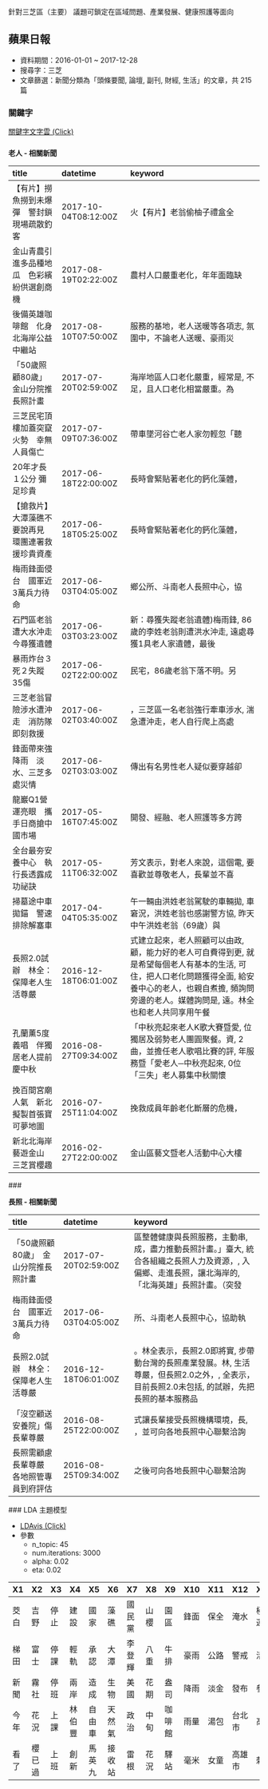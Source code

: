 針對三芝區（主要） 議題可鎖定在區域問題、產業發展、健康照護等面向

蘋果日報
--------

-   資料期間：2016-01-01 ~ 2017-12-28
-   搜尋字：三芝
-   文章篩選：新聞分類為「頭條要聞, 論壇, 副刊, 財經, 生活」的文章，共 215 篇

### 關鍵字

[關鍵字文字雲 (Click)](http://blog.leoluyi.ml/sanzhi-shilin/output/appledaily_keyword_wordcloud.html)

### 

**老人 - 相關新聞**

<table class="table table-striped table-hover" style="margin-left: auto; margin-right: auto;">
<thead>
<tr>
<th style="text-align:left;">
title
</th>
<th style="text-align:left;">
datetime
</th>
<th style="text-align:left;">
keyword
</th>
</tr>
</thead>
<tbody>
<tr>
<td style="text-align:left;">
【有片】撈魚撈到未爆彈　警封鎖現場疏散釣客
</td>
<td style="text-align:left;">
2017-10-04T08:12:00Z
</td>
<td style="text-align:left;">
火​【有片】老翁偷柚子禮盒全
</td>
</tr>
<tr>
<td style="text-align:left;">
金山青農引進多品種地瓜　色彩繽紛供選創商機
</td>
<td style="text-align:left;">
2017-08-19T02:22:00Z
</td>
<td style="text-align:left;">
農村人口嚴重老化，年年面臨缺
</td>
</tr>
<tr>
<td style="text-align:left;">
後備英雄咖啡館　化身北海岸公益中繼站
</td>
<td style="text-align:left;">
2017-08-10T07:50:00Z
</td>
<td style="text-align:left;">
服務的基地，老人送暖等各項志, 氛圍中，不論老人送暖、豪雨災
</td>
</tr>
<tr>
<td style="text-align:left;">
「50歲照顧80歲」　金山分院推長照計畫
</td>
<td style="text-align:left;">
2017-07-20T02:59:00Z
</td>
<td style="text-align:left;">
海岸地區人口老化嚴重，經常是, 不足，且人口老化相當嚴重。為
</td>
</tr>
<tr>
<td style="text-align:left;">
三芝民宅頂樓加蓋突竄火勢　幸無人員傷亡
</td>
<td style="text-align:left;">
2017-07-09T07:36:00Z
</td>
<td style="text-align:left;">
帶車墜河谷亡老人家勿輕忽「聽
</td>
</tr>
<tr>
<td style="text-align:left;">
20年才長１公分 彌足珍貴
</td>
<td style="text-align:left;">
2017-06-18T22:00:00Z
</td>
<td style="text-align:left;">
長時會緊貼著老化的鈣化藻體，
</td>
</tr>
<tr>
<td style="text-align:left;">
【搶救片】大潭藻礁不要說再見　環團連署救援珍貴資產
</td>
<td style="text-align:left;">
2017-06-18T05:25:00Z
</td>
<td style="text-align:left;">
長時會緊貼著老化的鈣化藻體，
</td>
</tr>
<tr>
<td style="text-align:left;">
梅雨鋒面侵台　國軍近3萬兵力待命
</td>
<td style="text-align:left;">
2017-06-03T04:05:00Z
</td>
<td style="text-align:left;">
鄉公所、斗南老人長照中心，協
</td>
</tr>
<tr>
<td style="text-align:left;">
石門區老翁遭大水沖走　今尋獲遺體
</td>
<td style="text-align:left;">
2017-06-03T03:23:00Z
</td>
<td style="text-align:left;">
新：尋獲失蹤老翁遺體)梅雨鋒, 86歲的李姓老翁則遭洪水沖走, 遠處尋獲1具老人家遺體，最後
</td>
</tr>
<tr>
<td style="text-align:left;">
暴雨炸台３死２失蹤35傷
</td>
<td style="text-align:left;">
2017-06-02T22:00:00Z
</td>
<td style="text-align:left;">
民宅，86歲老翁下落不明。另
</td>
</tr>
<tr>
<td style="text-align:left;">
三芝老翁冒險涉水遭沖走　消防隊即刻救援
</td>
<td style="text-align:left;">
2017-06-02T03:40:00Z
</td>
<td style="text-align:left;">
，三芝區一名老翁強行牽車涉水, 湍急遭沖走，老人自行爬上高處
</td>
</tr>
<tr>
<td style="text-align:left;">
鋒面帶來強降雨　淡水、三芝多處災情
</td>
<td style="text-align:left;">
2017-06-02T03:03:00Z
</td>
<td style="text-align:left;">
傳出有名男性老人疑似要穿越卻
</td>
</tr>
<tr>
<td style="text-align:left;">
龍巖Q1營運亮眼　攜手日商搶中國市場
</td>
<td style="text-align:left;">
2017-05-16T07:45:00Z
</td>
<td style="text-align:left;">
開發、經融、老人照護等多方跨
</td>
</tr>
<tr>
<td style="text-align:left;">
全台最夯安養中心　執行長透露成功祕訣
</td>
<td style="text-align:left;">
2017-05-11T06:32:00Z
</td>
<td style="text-align:left;">
芳文表示，對老人來說，這個電, 要喜歡並尊敬老人，長輩並不喜
</td>
</tr>
<tr>
<td style="text-align:left;">
掃墓途中車拋錨　警速排除解塞車
</td>
<td style="text-align:left;">
2017-04-04T05:35:00Z
</td>
<td style="text-align:left;">
午一輛由洪姓老翁駕駛的車輛拋, 車窘況，洪姓老翁也感謝警方協, 昨天中午洪姓老翁（69歲）與
</td>
</tr>
<tr>
<td style="text-align:left;">
長照2.0試辦　林全：保障老人生活尊嚴
</td>
<td style="text-align:left;">
2016-12-18T06:01:00Z
</td>
<td style="text-align:left;">
式建立起來，老人照顧可以由政, 顧，能力好的老人可自費得到更, 就是希望每個老人有基本的生活, 可住，把人口老化問題獲得全面, 給安養中心的老人，也親自煮擔, 頻詢問旁邊的老人。媒體詢問是, 遠。林全也和老人共同享用午餐
</td>
</tr>
<tr>
<td style="text-align:left;">
孔蘭薰5度義唱　伴獨居老人提前慶中秋
</td>
<td style="text-align:left;">
2016-08-27T09:34:00Z
</td>
<td style="text-align:left;">
「中秋亮起來老人K歌大賽暨愛, 位獨居及弱勢老人團圓聚餐。資, 2曲，並擔任老人歌唱比賽的評, 年服務暨「愛老人─中秋亮起來, 0位「三失」老人募集中秋關懷
</td>
</tr>
<tr>
<td style="text-align:left;">
挽百間宮廟人氣　新北擬製首張寶可夢地圖
</td>
<td style="text-align:left;">
2016-07-25T11:04:00Z
</td>
<td style="text-align:left;">
挽救成員年齡老化斷層的危機，
</td>
</tr>
<tr>
<td style="text-align:left;">
新北北海岸 藝遊金山 三芝賞櫻趣
</td>
<td style="text-align:left;">
2016-02-27T22:00:00Z
</td>
<td style="text-align:left;">
金山區藝文暨老人活動中心大樓
</td>
</tr>
</tbody>
</table>
### 

**長照 - 相關新聞**

<table class="table table-striped table-hover" style="margin-left: auto; margin-right: auto;">
<thead>
<tr>
<th style="text-align:left;">
title
</th>
<th style="text-align:left;">
datetime
</th>
<th style="text-align:left;">
keyword
</th>
</tr>
</thead>
<tbody>
<tr>
<td style="text-align:left;">
「50歲照顧80歲」　金山分院推長照計畫
</td>
<td style="text-align:left;">
2017-07-20T02:59:00Z
</td>
<td style="text-align:left;">
區整體健康與長照服務，主動串, 成，盡力推動長照計畫。」臺大, 統合各組織之長照人力及資源，, 入偏鄉、走進長照，讓北海岸的, 「北海英雄」長照計畫。（突發
</td>
</tr>
<tr>
<td style="text-align:left;">
梅雨鋒面侵台　國軍近3萬兵力待命
</td>
<td style="text-align:left;">
2017-06-03T04:05:00Z
</td>
<td style="text-align:left;">
所、斗南老人長照中心，協助執
</td>
</tr>
<tr>
<td style="text-align:left;">
長照2.0試辦　林全：保障老人生活尊嚴
</td>
<td style="text-align:left;">
2016-12-18T06:01:00Z
</td>
<td style="text-align:left;">
。林全表示，長照2.0即將實, 步帶動台灣的長照產業發展。林, 生活尊嚴，但長照2.0之外，, 全表示，目前長照2.0未包括, 的試辦，先把長照的基本服務品
</td>
</tr>
<tr>
<td style="text-align:left;">
「沒空顧送安養院」傷長輩尊嚴
</td>
<td style="text-align:left;">
2016-08-25T22:00:00Z
</td>
<td style="text-align:left;">
式讓長輩接受長照機構環境，長, ，並可向各地長照中心聯繫洽詢
</td>
</tr>
<tr>
<td style="text-align:left;">
長照需顧慮長輩尊嚴　各地照管專員到府評估
</td>
<td style="text-align:left;">
2016-08-25T09:34:00Z
</td>
<td style="text-align:left;">
之後可向各地長照中心聯繫洽詢
</td>
</tr>
</tbody>
</table>
### LDA 主題模型

-   [LDAvis (Click)](output/ldavis_appledaily/)
-   參數
    -   n\_topic: 45
    -   num.iterations: 3000
    -   alpha: 0.02
    -   eta: 0.02

<table class="table table-striped table-hover" style="margin-left: auto; margin-right: auto;">
<thead>
<tr>
<th style="text-align:left;">
X1
</th>
<th style="text-align:left;">
X2
</th>
<th style="text-align:left;">
X3
</th>
<th style="text-align:left;">
X4
</th>
<th style="text-align:left;">
X5
</th>
<th style="text-align:left;">
X6
</th>
<th style="text-align:left;">
X7
</th>
<th style="text-align:left;">
X8
</th>
<th style="text-align:left;">
X9
</th>
<th style="text-align:left;">
X10
</th>
<th style="text-align:left;">
X11
</th>
<th style="text-align:left;">
X12
</th>
<th style="text-align:left;">
X13
</th>
<th style="text-align:left;">
X14
</th>
<th style="text-align:left;">
X15
</th>
<th style="text-align:left;">
X16
</th>
<th style="text-align:left;">
X17
</th>
<th style="text-align:left;">
X18
</th>
<th style="text-align:left;">
X19
</th>
<th style="text-align:left;">
X20
</th>
<th style="text-align:left;">
X21
</th>
<th style="text-align:left;">
X22
</th>
<th style="text-align:left;">
X23
</th>
<th style="text-align:left;">
X24
</th>
<th style="text-align:left;">
X25
</th>
<th style="text-align:left;">
X26
</th>
<th style="text-align:left;">
X27
</th>
<th style="text-align:left;">
X28
</th>
<th style="text-align:left;">
X29
</th>
<th style="text-align:left;">
X30
</th>
<th style="text-align:left;">
X31
</th>
<th style="text-align:left;">
X32
</th>
<th style="text-align:left;">
X33
</th>
<th style="text-align:left;">
X34
</th>
<th style="text-align:left;">
X35
</th>
<th style="text-align:left;">
X36
</th>
<th style="text-align:left;">
X37
</th>
<th style="text-align:left;">
X38
</th>
<th style="text-align:left;">
X39
</th>
<th style="text-align:left;">
X40
</th>
<th style="text-align:left;">
X41
</th>
<th style="text-align:left;">
X42
</th>
<th style="text-align:left;">
X43
</th>
<th style="text-align:left;">
X44
</th>
<th style="text-align:left;">
X45
</th>
</tr>
</thead>
<tbody>
<tr>
<td style="text-align:left;">
茭白
</td>
<td style="text-align:left;">
吉野
</td>
<td style="text-align:left;">
停止
</td>
<td style="text-align:left;">
建設
</td>
<td style="text-align:left;">
國家
</td>
<td style="text-align:left;">
藻礁
</td>
<td style="text-align:left;">
國民黨
</td>
<td style="text-align:left;">
山櫻
</td>
<td style="text-align:left;">
園區
</td>
<td style="text-align:left;">
鋒面
</td>
<td style="text-align:left;">
保全
</td>
<td style="text-align:left;">
淹水
</td>
<td style="text-align:left;">
極限運動
</td>
<td style="text-align:left;">
土石
</td>
<td style="text-align:left;">
萬元
</td>
<td style="text-align:left;">
活動中心
</td>
<td style="text-align:left;">
淹水
</td>
<td style="text-align:left;">
媽祖
</td>
<td style="text-align:left;">
公路
</td>
<td style="text-align:left;">
開放
</td>
<td style="text-align:left;">
順延
</td>
<td style="text-align:left;">
梯田
</td>
<td style="text-align:left;">
路段
</td>
<td style="text-align:left;">
土石
</td>
<td style="text-align:left;">
協助
</td>
<td style="text-align:left;">
生態
</td>
<td style="text-align:left;">
服務
</td>
<td style="text-align:left;">
妻子
</td>
<td style="text-align:left;">
救援
</td>
<td style="text-align:left;">
公頃
</td>
<td style="text-align:left;">
大學
</td>
<td style="text-align:left;">
達格蘭
</td>
<td style="text-align:left;">
祖父
</td>
<td style="text-align:left;">
市長
</td>
<td style="text-align:left;">
供水
</td>
<td style="text-align:left;">
透過
</td>
<td style="text-align:left;">
動物
</td>
<td style="text-align:left;">
南瓜
</td>
<td style="text-align:left;">
藝術
</td>
<td style="text-align:left;">
海岸
</td>
<td style="text-align:left;">
創業
</td>
<td style="text-align:left;">
活動
</td>
<td style="text-align:left;">
環保
</td>
<td style="text-align:left;">
櫻花
</td>
<td style="text-align:left;">
訊息
</td>
</tr>
<tr>
<td style="text-align:left;">
梯田
</td>
<td style="text-align:left;">
富士
</td>
<td style="text-align:left;">
停課
</td>
<td style="text-align:left;">
輕軌
</td>
<td style="text-align:left;">
承認
</td>
<td style="text-align:left;">
大潭
</td>
<td style="text-align:left;">
李登輝
</td>
<td style="text-align:left;">
八重
</td>
<td style="text-align:left;">
牛排
</td>
<td style="text-align:left;">
豪雨
</td>
<td style="text-align:left;">
公路
</td>
<td style="text-align:left;">
警戒
</td>
<td style="text-align:left;">
活動
</td>
<td style="text-align:left;">
道路
</td>
<td style="text-align:left;">
最大
</td>
<td style="text-align:left;">
婚紗
</td>
<td style="text-align:left;">
災情
</td>
<td style="text-align:left;">
板橋
</td>
<td style="text-align:left;">
導致
</td>
<td style="text-align:left;">
春節
</td>
<td style="text-align:left;">
活動
</td>
<td style="text-align:left;">
荷花
</td>
<td style="text-align:left;">
北上
</td>
<td style="text-align:left;">
宜蘭縣
</td>
<td style="text-align:left;">
災害
</td>
<td style="text-align:left;">
核一廠
</td>
<td style="text-align:left;">
使用
</td>
<td style="text-align:left;">
警方
</td>
<td style="text-align:left;">
動物
</td>
<td style="text-align:left;">
農損
</td>
<td style="text-align:left;">
院長
</td>
<td style="text-align:left;">
桐花
</td>
<td style="text-align:left;">
消防
</td>
<td style="text-align:left;">
學生
</td>
<td style="text-align:left;">
公司
</td>
<td style="text-align:left;">
故事
</td>
<td style="text-align:left;">
飼養
</td>
<td style="text-align:left;">
甘藷
</td>
<td style="text-align:left;">
作品
</td>
<td style="text-align:left;">
北海岸
</td>
<td style="text-align:left;">
阿公
</td>
<td style="text-align:left;">
系列
</td>
<td style="text-align:left;">
園區
</td>
<td style="text-align:left;">
賞櫻
</td>
<td style="text-align:left;">
即時
</td>
</tr>
<tr>
<td style="text-align:left;">
新聞
</td>
<td style="text-align:left;">
霧社
</td>
<td style="text-align:left;">
停班
</td>
<td style="text-align:left;">
兩岸
</td>
<td style="text-align:left;">
造成
</td>
<td style="text-align:left;">
生物
</td>
<td style="text-align:left;">
美國
</td>
<td style="text-align:left;">
花期
</td>
<td style="text-align:left;">
盎司
</td>
<td style="text-align:left;">
降雨
</td>
<td style="text-align:left;">
淡金
</td>
<td style="text-align:left;">
發布
</td>
<td style="text-align:left;">
參與
</td>
<td style="text-align:left;">
大雨
</td>
<td style="text-align:left;">
水車
</td>
<td style="text-align:left;">
市民
</td>
<td style="text-align:left;">
暴雨
</td>
<td style="text-align:left;">
湄洲
</td>
<td style="text-align:left;">
機場
</td>
<td style="text-align:left;">
遊艇
</td>
<td style="text-align:left;">
颱風
</td>
<td style="text-align:left;">
生態
</td>
<td style="text-align:left;">
雙向
</td>
<td style="text-align:left;">
花蓮縣
</td>
<td style="text-align:left;">
應變
</td>
<td style="text-align:left;">
農莊
</td>
<td style="text-align:left;">
民政局
</td>
<td style="text-align:left;">
駕駛
</td>
<td style="text-align:left;">
動保處
</td>
<td style="text-align:left;">
朱立倫
</td>
<td style="text-align:left;">
動物園
</td>
<td style="text-align:left;">
地名
</td>
<td style="text-align:left;">
貝殼
</td>
<td style="text-align:left;">
照顧
</td>
<td style="text-align:left;">
停水
</td>
<td style="text-align:left;">
活動
</td>
<td style="text-align:left;">
草泥馬
</td>
<td style="text-align:left;">
有機
</td>
<td style="text-align:left;">
藝術家
</td>
<td style="text-align:left;">
白沙灣
</td>
<td style="text-align:left;">
考量
</td>
<td style="text-align:left;">
今年
</td>
<td style="text-align:left;">
聯合
</td>
<td style="text-align:left;">
賞花
</td>
<td style="text-align:left;">
提醒
</td>
</tr>
<tr>
<td style="text-align:left;">
今年
</td>
<td style="text-align:left;">
花況
</td>
<td style="text-align:left;">
上課
</td>
<td style="text-align:left;">
林伯豐
</td>
<td style="text-align:left;">
自由車
</td>
<td style="text-align:left;">
天然氣
</td>
<td style="text-align:left;">
政治
</td>
<td style="text-align:left;">
中旬
</td>
<td style="text-align:left;">
咖啡館
</td>
<td style="text-align:left;">
雨量
</td>
<td style="text-align:left;">
湯包
</td>
<td style="text-align:left;">
台北市
</td>
<td style="text-align:left;">
高空
</td>
<td style="text-align:left;">
造成
</td>
<td style="text-align:left;">
動力
</td>
<td style="text-align:left;">
建築
</td>
<td style="text-align:left;">
多處
</td>
<td style="text-align:left;">
慈惠宮
</td>
<td style="text-align:left;">
總局
</td>
<td style="text-align:left;">
地址
</td>
<td style="text-align:left;">
明天
</td>
<td style="text-align:left;">
農夫
</td>
<td style="text-align:left;">
車輛
</td>
<td style="text-align:left;">
山里
</td>
<td style="text-align:left;">
復原
</td>
<td style="text-align:left;">
東方
</td>
<td style="text-align:left;">
辦理
</td>
<td style="text-align:left;">
貨車
</td>
<td style="text-align:left;">
人員
</td>
<td style="text-align:left;">
萬元
</td>
<td style="text-align:left;">
劉松
</td>
<td style="text-align:left;">
客家
</td>
<td style="text-align:left;">
校友
</td>
<td style="text-align:left;">
模範生
</td>
<td style="text-align:left;">
改善
</td>
<td style="text-align:left;">
英語
</td>
<td style="text-align:left;">
餐廳
</td>
<td style="text-align:left;">
農業局
</td>
<td style="text-align:left;">
北海岸
</td>
<td style="text-align:left;">
遊憩
</td>
<td style="text-align:left;">
經驗
</td>
<td style="text-align:left;">
演出
</td>
<td style="text-align:left;">
生命
</td>
<td style="text-align:left;">
山櫻
</td>
<td style="text-align:left;">
雷雨
</td>
</tr>
<tr>
<td style="text-align:left;">
看了
</td>
<td style="text-align:left;">
櫻已過
</td>
<td style="text-align:left;">
上班
</td>
<td style="text-align:left;">
創新
</td>
<td style="text-align:left;">
馬英九
</td>
<td style="text-align:left;">
接收站
</td>
<td style="text-align:left;">
雷根
</td>
<td style="text-align:left;">
花況
</td>
<td style="text-align:left;">
驛站
</td>
<td style="text-align:left;">
毫米
</td>
<td style="text-align:left;">
女童
</td>
<td style="text-align:left;">
高雄市
</td>
<td style="text-align:left;">
刺激
</td>
<td style="text-align:left;">
沖走
</td>
<td style="text-align:left;">
引擎
</td>
<td style="text-align:left;">
外觀
</td>
<td style="text-align:left;">
網友
</td>
<td style="text-align:left;">
寶可夢
</td>
<td style="text-align:left;">
恢復
</td>
<td style="text-align:left;">
票價
</td>
<td style="text-align:left;">
延期
</td>
<td style="text-align:left;">
小鶴
</td>
<td style="text-align:left;">
道路
</td>
<td style="text-align:left;">
警戒
</td>
<td style="text-align:left;">
淹水
</td>
<td style="text-align:left;">
蜂鷹
</td>
<td style="text-align:left;">
報稅
</td>
<td style="text-align:left;">
郭男
</td>
<td style="text-align:left;">
寶貝
</td>
<td style="text-align:left;">
八里
</td>
<td style="text-align:left;">
國立
</td>
<td style="text-align:left;">
活動
</td>
<td style="text-align:left;">
代言人
</td>
<td style="text-align:left;">
安養
</td>
<td style="text-align:left;">
濁度
</td>
<td style="text-align:left;">
古蹟
</td>
<td style="text-align:left;">
棄養
</td>
<td style="text-align:left;">
種植
</td>
<td style="text-align:left;">
創作
</td>
<td style="text-align:left;">
漁港
</td>
<td style="text-align:left;">
萬元
</td>
<td style="text-align:left;">
藝術節
</td>
<td style="text-align:left;">
海葬
</td>
<td style="text-align:left;">
吉野
</td>
<td style="text-align:left;">
發生
</td>
</tr>
</tbody>
</table>
